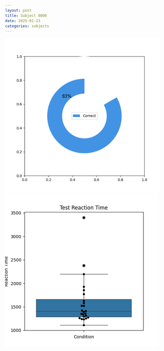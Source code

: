 ```yaml
---
layout: post
title: Subject 8008
date: 2025-01-23
categories: subjects
---
```


![](data/8008/run-19/8008_FN_acc_test.png)
![](data/8008/run-19/8008_FN_rt.png)
